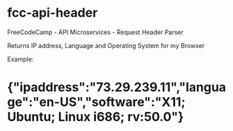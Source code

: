 # fcc-api-header
FreeCodeCamp - API Microservices - Request Header Parser

Returns IP address, Language and Operating System for my Browser

Example:

{"ipaddress":"73.29.239.11","language":"en-US","software":"X11; Ubuntu; Linux i686; rv:50.0"}
=======

